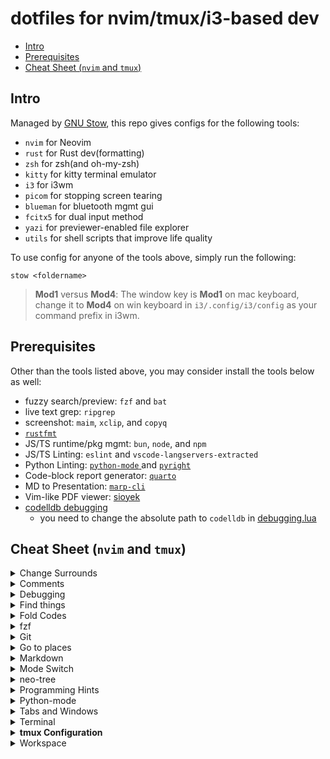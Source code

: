 # dotfiles for nvim/tmux/i3-based dev

<!-- mtoc-start -->

* [Intro](#intro)
* [Prerequisites](#prerequisites)
* [Cheat Sheet (`nvim` and `tmux`)](#cheat-sheet-nvim-and-tmux)

<!-- mtoc-end -->

## Intro

Managed by [GNU Stow](https://www.gnu.org/software/stow/), this repo gives configs for the following tools:

- `nvim` for Neovim
- `rust` for Rust dev(formatting)
- `zsh` for zsh(and oh-my-zsh)
- `kitty` for kitty terminal emulator
- `i3` for i3wm
- `picom` for stopping screen tearing
- `blueman` for bluetooth mgmt gui
- `fcitx5` for dual input method
- `yazi` for previewer-enabled file explorer
- `utils` for shell scripts that improve life quality

To use config for anyone of the tools above, simply run the following:

```shell
stow <foldername>
```

>**Mod1** versus **Mod4**: The window key is **Mod1** on mac keyboard, change it to **Mod4** on win keyboard in `i3/.config/i3/config` as your command prefix in i3wm.

## Prerequisites

Other than the tools listed above, you may consider install the tools below as well:

- fuzzy search/preview: `fzf` and `bat`
- live text grep: `ripgrep`
- screenshot: `maim`, `xclip`, and `copyq`
- [`rustfmt`](https://github.com/rust-lang/rustfmt)
- JS/TS runtime/pkg mgmt: `bun`, `node`, and `npm`
- JS/TS Linting: `eslint` and `vscode-langservers-extracted`
- Python Linting: [ `python-mode` ](https://github.com/python-mode/python-mode.git) and [ `pyright` ](https://github.com/microsoft/pyright) 
- Code-block report generator: [ `quarto` ](https://quarto.org) 
- MD to Presentation: [`marp-cli`](https://github.com/marp-team/marp-cli?tab=readme-ov-file#readme)
- Vim-like PDF viewer: [sioyek](https://sioyek-documentation.readthedocs.io/en/latest/)
- [ codelldb debugging ](<https://github.com/mfussenegger/nvim-dap/wiki/C-C---Rust-(via--codelldb)>)
  - you need to change the absolute path to `codelldb` in [debugging.lua](/lua/plugins/debugging.lua)

## Cheat Sheet (`nvim` and `tmux`)

<details><summary>Change Surrounds</summary>

| Old text                       | Command   | New text                   |
| :----------------------------- | :-------- | :------------------------- |
| surr\*ound_words               | ysiw      | (surround_words)           |
| \*make strings                 | ys$"      | "make strings"             |
| require"nvim-surroun\*d"       | ysa")     | require("nvim-surround")   |
| char c = \*x;                  | ysl'      | char c = 'x';              |
| int a[] = \*32;                | yst;}     | int a[] = {32};            |
| hel\*lo world                  | yss"      | "hello world"              |
| [delete ar*ound me!]           | ds]       | delete around me!          |
| remove \<b\>HTML t\*ags\<\/b\> | dst       | remove HTML tags           |
| 'change quot\*es'              | cs'"      | "change quotes"            |
| \<b\>or tag\* types\<\/b\>     | csth1<CR> | \<h1\>or tag types\<\/h1\> |
| delete(functi\*on calls)       | dsf       | function calls             |

</details>

<details><summary>Comments</summary>

- `<Ctrl-/>`: comment current line
- `<space>gf`: global formatting
- `[count]gcc`: Toggles the number of line given as a prefix-count using line wise
- `[count]gbc`: Toggles the number of line given as a prefix-count using block wise
- `gc`: toggle the selected region using linewise comment
- `gb`: toggle the selected region using blockwise comment

</details>

<details><summary>Debugging</summary>

- `<leader>od`: "open debug ui"
- `<leader>cd`: "close debug ui"
- `<leader>tb`: "toggle breakpoint"
- `<leader>=`: "start debugger/continue"
- `<leader>-`: "step over debugger"
- `<space><space>f`: open floating msg from LSP at current line

</details>

<details><summary>Find things</summary>

- `<space>h`: remove search highlights
- `<space>n`: open/close neotree file system, use `f`/`b`/`g`/`c` to open filesystem/buffers/git/components tabs
- `<space>ff`: open telescope file finder
- `<space>lg`: open telescope live grep
- `<space>bo`: show all opened buffers
- `<Ctrl-q>`: save live-grep results from telescope to a split window at the bottom

</details>

<details><summary>Fold Codes</summary>

- `zo/c`: open/close fold under the cursor
- `zO/C`: open/close fold recursively under the cursor, folds without cursor in them unaffected
- `zR`: open all folds
- `zM`: close all folds

</details>

<details><summary>fzf</summary>

- `inv`: open a file interactively in neovim
- `<leader>wd`: set pwd to the path where opened buffer is located in neovim
- `cd [pattern]**<tab>`: trigger fzf for goint to a folder.(folder starts with dot is not listed)

</details>

<details><summary>Git</summary>

`git-fugitive` and `vim-flog` are currently added to run git commands in nvim. You can use `:Git` to run commands just like you do in terminal. Some examples are:

- `<leader>gp`: preview the hunk of current line
- `:Git add`: `git add` in terminal
- `:Git commit`: `git commit` in terminal

Use `:Flog` to open a new tab that shows results of `git log`. The new tab contains info of all commits. You can find out what this command can do by `:help Flog`. Here we recommend 3 use cases:

- Checking out a branch:

  - use `:Flog` to open new tab that shows all the commits
  - hit "a" to show all hidden commits
  - navigate to the branch you desire
  - use `cob` to checkout the branch

- View history of selected lines of code

  - in visual mode, select lines of code of your interest
  - use `:Flog` to open a new tab to show the past history relevant only to the selected snippet

- View history of specific file

```bash
:Flog -path=path/to/file
```

</details>

<details><summary>Go to places</summary>

- `g;`: go to last changed place
- `gi`: go to last place and insert
- `<space><space>b`: go to next opened buffer
- `<space>bb`: go to previous opened buffer
- `gt`: go to the last tab
- `<space>j`: jump to the bottom line and centers the window at the line(page-down)
- `<space>m`: jump to the top line and centers the window(page-up)
- `<space>gd`: go to definition

</details>

<details><summary>Markdown</summary>

- `:Mtoc i`: insert ToC
- `:Mtoc u`: update ToC
- `:Mtoc r`: remove ToC
- `:Tab/x`: align this paragraph based on `x`

</details>

<details><summary>Mode Switch</summary>

- `<Alt-f>`: escape insert mode and jump out of current paired ""/[]/{}/()/''/,/``

</details>

<details><summary>neo-tree</summary>

In `neotree`:

- `a`: add file/folder
- `d`: delete file/folder
- `r`: rename

</details>

<details><summary>Programming Hints</summary>

- `<space>k`: see function info
- `<space>gd`: go to definition
- `<space>a`: see code actions
</details>

<details><summary>Python-mode</summary>

We use `rope` in `python-mode` for `goto_definition` functionality.

- `:PymodeLintAuto`: auto-fix PEP8 issues
- `<C-Space>` in `.py`: auto-completion
- `:QuartoPreview`: preview quarto file

</details>

<details><summary>Tabs and Windows</summary>

- `<A-h/j/k/l>`: switch windows of tmux and neovim interchangeably
- `<space>-<Tab>`: use this keybinding to jump to LSP windows
- `tabe .`: create a new tab

In `telescope`(either `<leader>ff`, or `<leader>lg`), you can

- `<C-x>`: Go to file selection as a split
- `<C-v>`: Go to file selection as a vsplit

</details>

<details><summary>Terminal</summary>

- `:terminal`: open a terminal in neovim as a split window
- `i/I/a/A`: insert in terminal window
- `<C-\><C-O>`: exit typing mode

</details>

<details>
<summary><b>tmux Configuration</b></summary>

- To make pane behaves like normal terminal, `shift` should be hold. For example, to paste stuff from clipboard in `tmux` terminal pane, you need `shift+right click`.
- enter copy mode: `<C-a>-[`
- move around using `h/j/k/l/0/$`
- begin copy highlighting: `<space>` or `v`
- copy: `<CR>` or `y`
- paste with `<C-a>+]`
- exit copy mode: `<C-c>`
- Simple workflow with `tmux`

  ```bash
  # in terminal, create a new session
  tmux new -s sessionName
  # detach from a session
  tmux detach
  # attach to a session
  tmux attach -t sessionName
  # kill a session/window
  tmux kill-session -t sessionName
  # if you have pre-stored session, simply run
  tmux

  # create a horizontal pane using <C-a>+-
  # adjust the height of the two panes using j/k
  # switch between panes using <C-a>+↑/↓
  # close pane by typing 'exit'
  # open neovim in upper pane, run terminal cmd in lower pane

  # for full-stack dev., it's useful to create 2 windows in a session
  # create a new window: <C-a>+c
  # switch between windows: <C-a>+w
  # <C-a>+c to create new window
  ```

</details>

<details><summary>Workspace</summary>

A workspace is a folder containing multiple git repositories. Here we use [`projections.nvim`](https://github.com/GnikDroy/projections.nvim/tree/pre_release?tab=readme-ov-file) to manage workspaces. Using it gives you the following options:

- `:AddWorkspace` to register current folder as a workspace
- `<leader>fp` to list all the projects in current workspace
- automatically save current `neovim` session. Next time when you are at a project folder, the latest session is restored.

</details>
